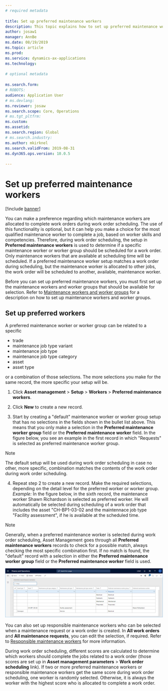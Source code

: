 ```yaml
---
# required metadata

title: Set up preferred maintenance workers
description: This topic explains how to set up preferred maintenance workers in Asset Management.
author: josaw1
manager: AnnBe
ms.date: 08/19/2019
ms.topic: article
ms.prod: 
ms.service: dynamics-ax-applications
ms.technology: 

# optional metadata

ms.search.form: 
# ROBOTS: 
audience: Application User
# ms.devlang: 
ms.reviewer: josaw
ms.search.scope: Core, Operations
# ms.tgt_pltfrm: 
ms.custom: 
ms.assetid: 
ms.search.region: Global
# ms.search.industry: 
ms.author: mkirknel
ms.search.validFrom: 2019-08-31
ms.dyn365.ops.version: 10.0.5

---
```


# Set up preferred maintenance workers

[!include [banner](../../includes/banner.md)]

 

You can make a preference regarding which maintenance workers are allocated to complete work orders during work order scheduling. The use of this functionality is optional, but it can help you make a choice for the most qualified maintenance worker to complete a job, based on worker skills and competencies. Therefore, during work order scheduling, the setup in **Preferred maintenance workers** is used to determine if a specific maintenance worker or worker group should be scheduled for a work order. Only maintenance workers that are available at scheduling time will be scheduled. If a preferred maintenance worker setup matches a work order during scheduling, but the maintenance worker is allocated to other jobs, the work order will be scheduled to another, available, maintenance worker.

Before you can set up preferred maintenance workers, you must first set up the maintenance workers and worker groups that should be available for selection. Refer to [Maintenance workers and worker groups](../setup-for-objects/workers-and-worker-groups.md) for a description on how to set up maintenance workers and worker groups.

## Set up preferred workers

A preferred maintenance worker or worker group can be related to a specific

- trade  
- maintenance job type variant  
- maintenance job type  
- maintenance job type category  
- asset  
- asset type  

or a combination of those selections. The more selections you make for the same record, the more specific your setup will be.

1. Click **Asset management** > **Setup** > **Workers** > **Preferred maintenance workers**.

2. Click **New** to create a new record.

3. Start by creating a "default" maintenance worker or worker group setup that has no selections in the fields shown in the bullet list above. This means that you only make a selection in the **Preferred maintenance worker group** field or the **Preferred maintenance worker** field. In the figure below, you see an example in the first record in which "Requests" is selected as preferred maintenance worker group.

>[!NOTE]
>The default setup will be used during work order scheduling in case no other, more specific, combination matches the contents of the work order during work order scheduling.

4. Repeat step 2 to create a new record. Make the required selections, depending on the detail level for the preferred worker or worker group. *Example:* In the figure below, in the sixth record, the maintenance worker Shawn Richardson is selected as preferred worker. He will automatically be selected during scheduling of a work order that includes the asset "CH-BP1-03-02 and the maintennace job type "Facility assessment", if he is available at the scheduled time.

>[!NOTE]
>Generally, when a preferred maintenance worker is selected during work order scheduling, Asset Management goes through all **Preferred maintenance workers** records to check for a possible match, always checking the most specific combination first. If no match is found, the "default" record with a selection in either the **Preferred maintenance worker group** field or the **Preferred maintenance worker** field is used.


![Figure 1](media/02-work-order-scheduling.png)

You can also set up responsible maintenance workers who can be selected when a maintenance request or a work order is created. In **All work orders** and **All maintenance requests**, you can edit the selection, if required. Refer to [Responsible maintenance workers](../setup-for-maintenance-requests/responsible-workers.md) for more information.

During work order scheduling, different scores are calculated to determine which workers should complete the jobs related to a work order (those scores are set up in **Asset management parameters** > **Work order scheduling** link). If two or more preferred maintenance workers or responsible maintenance workers get the same score during work order scheduling, one worker is randomly selected. Otherwise, it is always the worker with the highest score who is allocated to complete a work order.

